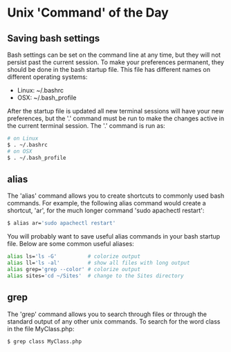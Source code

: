 # Unix 'Command' of the Day

## Saving bash settings
Bash settings can be set on the command line at any time, but they will not persist past the current session. To make your preferences permanent, they should be done in the bash startup file. This file has different names on different operating systems:
- Linux: ~/.bashrc
- OSX: ~/.bash_profile
 
After the startup file is updated all new terminal sessions will have your new preferences, but the '.' command must be run to make the changes active in the current terminal session. The '.' command is run as:
```bash
# on Linux
$ . ~/.bashrc
# on OSX
$ . ~/.bash_profile
```

## alias
The 'alias' command allows you to create shortcuts to commonly used bash commands. For example, the following alias command would create a shortcut, 'ar', for the much longer command 'sudo apachectl restart':
```bash
$ alias ar='sudo apachectl restart'
```
You will probably want to save useful alias commands in your bash startup file. Below are some common useful aliases:
```bash
alias ls='ls -G'          # colorize output
alias ll='ls -al'         # show all files with long output
alias grep='grep --color' # colorize output
alias sites='cd ~/Sites'  # change to the Sites directory
```

## grep
The 'grep' command allows you to search through files or through the standard output of any other unix commands. To search for the word class in the file MyClass.php:
```bash
$ grep class MyClass.php
```


